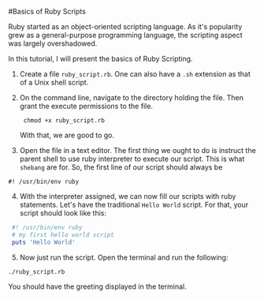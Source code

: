 #Basics of Ruby Scripts

Ruby started as an object-oriented scripting language. As it's popularity
grew as a general-purpose programming language, the scripting aspect was
largely overshadowed.

In this tutorial, I will present the basics of Ruby Scripting.

1. Create a file `ruby_script.rb`. One can also have a `.sh` extension as that
   of a Unix shell script.

2. On the command line, navigate to the directory holding the file. Then
   grant the execute permissions to the file.
   ```
    chmod +x ruby_script.rb
    ```
   With that, we are good to go.

3. Open the file in a text editor. The first thing we ought to do is instruct
   the parent shell to use ruby interpreter to execute our script. This is what
  `shebang` are for. So, the first line of our script should always be
  ```shell
  #! /usr/bin/env ruby
  ```

4. With the interpreter assigned, we can now fill our scripts with ruby
statements. Let's have the traditional `Hello World` script. For that, your
script should look like this:
```ruby
 #! /usr/bin/env ruby
 # my first hello world script
 puts 'Hello World'
 ```

5. Now just run the script. Open the terminal and run the following:
```shell
./ruby_script.rb
```

You should have the greeting displayed in the terminal.

